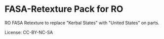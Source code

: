 # FASA-Retexture Pack for RO

RO FASA Retexture to replace "Kerbal States" with "United States" on parts.

License: CC-BY-NC-SA